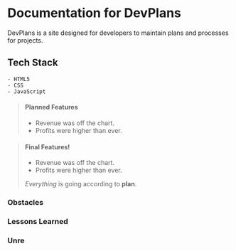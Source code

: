 # Documentation for DevPlans

DevPlans is a site designed for developers to maintain plans and processes for projects.

## Tech Stack
    - HTML5
    - CSS
    - JavaScript


> #### Planned Features
>
> - Revenue was off the chart.
> - Profits were higher than ever.
>
>  

> #### Final Features!
>
> - Revenue was off the chart.
> - Profits were higher than ever.
>
>  *Everything* is going according to **plan**.


### Obstacles


### Lessons Learned


### Unre


